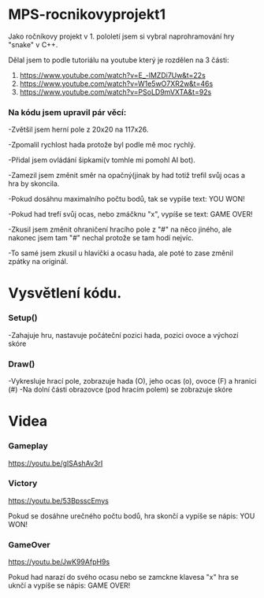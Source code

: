 # MPS-rocnikovyprojekt1

Jako ročníkovy projekt v 1. pololetí jsem si vybral naprohramování hry "snake" v C++.

Dělal jsem to podle tutoriálu na youtube který je rozdělen na 3 části:

1. https://www.youtube.com/watch?v=E_-lMZDi7Uw&t=22s
2. https://www.youtube.com/watch?v=W1e5wO7XR2w&t=46s
3. https://www.youtube.com/watch?v=PSoLD9mVXTA&t=92s
      

### Na kódu jsem upravil pár věcí:

   -Zvětšil jsem herní pole z 20x20 na 117x26.
  
   -Zpomalil rychlost hada protože byl podle mě moc rychlý.
  
   -Přidal jsem ovládání šipkami(v tomhle mi pomohl AI bot).
  
   -Zamezil jsem změnit směr na opačný(jinak by had totiž trefil svůj ocas a hra by skoncila.
      
   -Pokud dosáhnu maximalního počtu bodů, tak se vypíše text: YOU WON!
      
   -Pokud had trefí svůj ocas, nebo zmáčknu "x", vypíše se text: GAME OVER!
      
   -Zkusil jsem změnit ohraničení hracího pole z "#" na něco jiného, ale nakonec jsem tam "#" nechal protože se tam hodí nejvíc.
      
   -To samé jsem zkusil u hlavički a ocasu hada, ale poté to zase změnil zpátky na originál.

# Vysvětlení kódu.

### Setup()

-Zahajuje hru, nastavuje počáteční pozici hada, pozici ovoce a výchozí skóre

### Draw()

-Vykresluje hrací pole, zobrazuje hada (O), jeho ocas (o), ovoce (F) a hranici (#)
-Na dolní části obrazovce (pod hracím polem) se zobrazuje skóre

### 

# Videa


### Gameplay

https://youtu.be/gISAshAv3rI

### Victory

https://youtu.be/53BpsscEmys

Pokud se dosáhne urečného počtu bodů, hra skončí a vypíše se nápis: YOU WON!

### GameOver

https://youtu.be/JwK99AfpH9s

Pokud had narazí do svého ocasu nebo se zamckne klavesa "x" hra se uknčí a vypíše se nápis: GAME OVER!




















      
      
      
